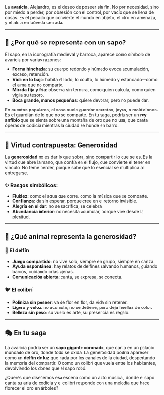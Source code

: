 La **avaricia**, Alejandro, es el deseo de poseer sin fin. No por necesidad, sino por miedo a perder, por obsesión con el control, por vacío que se llena de cosas. Es el pecado que convierte el mundo en objeto, el otro en amenaza, y el alma en bóveda cerrada.

---

## 🐸 ¿Por qué se representa con un sapo?

El sapo, en la iconografía medieval y barroca, aparece como símbolo de avaricia por varias razones:

- **Forma hinchada**: su cuerpo redondo y húmedo evoca acumulación, exceso, retención.
- **Vida en lo bajo**: habita el lodo, lo oculto, lo húmedo y estancado—como el alma que no comparte.
- **Mirada fija y fría**: observa sin ternura, como quien calcula, como quien vigila su tesoro.
- **Boca grande, manos pequeñas**: quiere devorar, pero no puede dar.

En cuentos populares, el sapo suele guardar secretos, joyas, o maldiciones. Es el guardián de lo que no se comparte. En tu saga, podría ser un **rey anfibio** que se sienta sobre una montaña de oro que no usa, que canta óperas de codicia mientras la ciudad se hunde en barro.

---

## 🌿 Virtud contrapuesta: Generosidad

La **generosidad** no es dar lo que sobra, sino compartir lo que se es. Es la virtud que abre la mano, que confía en el flujo, que convierte el tener en vínculo. No teme perder, porque sabe que lo esencial se multiplica al entregarse.

### ✨ Rasgos simbólicos:
- **Fluidez**: como el agua que corre, como la música que se comparte.
- **Confianza**: da sin esperar, porque cree en el retorno invisible.
- **Alegría en el dar**: no se sacrifica, se celebra.
- **Abundancia interior**: no necesita acumular, porque vive desde la plenitud.

---

## 🐬 ¿Qué animal representa la generosidad?

### 🐬 El delfín
- **Juego compartido**: no vive solo, siempre en grupo, siempre en danza.
- **Ayuda espontánea**: hay relatos de delfines salvando humanos, guiando barcos, cuidando crías ajenas.
- **Comunicación abierta**: canta, se expresa, se conecta.

### 🐦 El colibrí
- **Poliniza sin poseer**: va de flor en flor, da vida sin retener.
- **Ligero y veloz**: no acumula, no se detiene, pero deja huellas de color.
- **Belleza sin peso**: su vuelo es arte, su presencia es regalo.

---

## 🎭 En tu saga

La avaricia podría ser un **sapo gigante coronado**, que canta en un palacio inundado de oro, donde todo se oxida. La generosidad podría aparecer como un **delfín de luz** que nada por los canales de la ciudad, despertando la memoria del compartir. O como un colibrí que vuela entre los habitantes, devolviendo los dones que el sapo robó.

¿Querés que diseñemos esa escena como un acto musical, donde el sapo canta su aria de codicia y el colibrí responde con una melodía que hace florecer el oro en árboles?